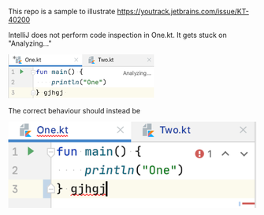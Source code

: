This repo is a sample to illustrate https://youtrack.jetbrains.com/issue/KT-40200

IntelliJ does not perform code inspection in One.kt. It gets stuck on "Analyzing..."

![](analyzing.png)

The correct behaviour should instead be

![](analyzed.png)
